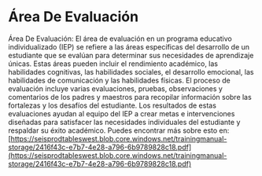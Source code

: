 # Área De Evaluación
Área De Evaluación: El área de evaluación en un programa educativo individualizado (IEP) se refiere a las áreas específicas del desarrollo de un estudiante que se evalúan para determinar sus necesidades de aprendizaje únicas. Estas áreas pueden incluir el rendimiento académico, las habilidades cognitivas, las habilidades sociales, el desarrollo emocional, las habilidades de comunicación y las habilidades físicas. El proceso de evaluación incluye varias evaluaciones, pruebas, observaciones y comentarios de los padres y maestros para recopilar información sobre las fortalezas y los desafíos del estudiante. Los resultados de estas evaluaciones ayudan al equipo del IEP a crear metas e intervenciones diseñadas para satisfacer las necesidades individuales del estudiante y respaldar su éxito académico.
Puedes encontrar más sobre esto en: [https://seisprodtableswest.blob.core.windows.net/trainingmanual-storage/2416f43c-e7b7-4e28-a796-6b9789828c18.pdf](https://seisprodtableswest.blob.core.windows.net/trainingmanual-storage/2416f43c-e7b7-4e28-a796-6b9789828c18.pdf)